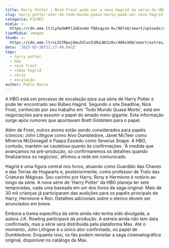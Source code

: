 ```yaml
---
title: Harry Potter | Nick Frost pode ser o novo Hagrid na série da HBO
slug: harry-potter-ator-de-todo-mundo-quase-morto-pode-ser-novo-hagrid-na-srie
categoria: FILMES
midia: >-
  https://cdn.ome.lt/LyXwXmMtl2mEesmU-T0Azqyzm-0=/987x0/smart/uploads/conteudo/fotos/hagrid-harry-potter.png
tipoMidia: imagem
thumb: >-
  https://cdn.ome.lt/vL5S7RpejOmu3Xlxn51MuLNU1z8=/480x360/smart/extras/conteudos/hagrid_mhUeZGn.jpg
data: '2025-03-26T11:27:49.641Z'
tags:
  - harry potter
  - hbo
  - nick frost
  - rúbeo hagrid
  - série
  - escalação
author: Pablo Moura
---
```


A HBO está em processo de escalação para sua série de Harry Potter e pode ter encontrado seu Rúbeo Hagrid. Segundo o site Deadline, Nick Frost, conhecido por seu trabalho em 'Todo Mundo Quase Morto', está em negociações para assumir o papel do amado meio-gigante. Esta informação surge após rumores que apontavam Brett Goldstein para o papel.

Além de Frost, outros atores estão sendo considerados para papéis icônicos: John Lithgow como Alvo Dumbledore, Janet McTeer como Minerva McGonagall e Paapa Essiedu como Severus Snape. A HBO, contudo, mantém-se cautelosa quanto às confirmações. 'À medida que avançamos na pré-produção, só confirmaremos os detalhes quando finalizarmos os negócios', afirmou a rede em comunicado.

Hagrid é uma figura central nos livros, atuando como Guardião das Chaves e das Terras de Hogwarts e, posteriormente, como professor de Trato das Criaturas Mágicas. Seu carinho por Harry, Rony e Hermione é notório ao longo da série. A nova série de 'Harry Potter' da HBO planeja ter sete temporadas, cada uma baseada em um dos livros da saga original. Mais de 30 mil crianças já participaram das audições para os papéis principais de Harry, Hermione e Ron. Detalhes adicionais sobre o elenco devem ser anunciados em breve.

Embora a trama específica da série ainda não tenha sido divulgada, a autora J.K. Rowling participará da produção. A estreia ainda não tem data confirmada, mas a série será distribuída pela plataforma Max. Até o momento, John Lithgow é o único ator confirmado, no papel de Dumbledore. Enquanto isso, os fãs podem revisitar a saga cinematográfica original, disponível no catálogo da Max.
